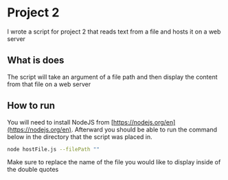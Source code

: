 # Project 2
I wrote a script for project 2 that reads text from a file and hosts it on a web server
## What is does
The script will take an argument of a file path and then display the content from that file on a web server
## How to run
You will need to install NodeJS from [https://nodejs.org/en](https://nodejs.org/en).  Afterward you should be able to run the command below in the directory that the script was placed in.
```bash
node hostFile.js --filePath ""
```
Make sure to replace the name of the file you would like to display inside of the double quotes